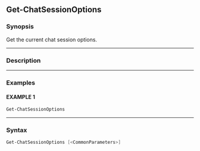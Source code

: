 Get-ChatSessionOptions
----------------------




### Synopsis
Get the current chat session options.



---


### Description


---


### Examples
#### EXAMPLE 1
```PowerShell
Get-ChatSessionOptions
```



---


### Syntax
```PowerShell
Get-ChatSessionOptions [<CommonParameters>]
```
